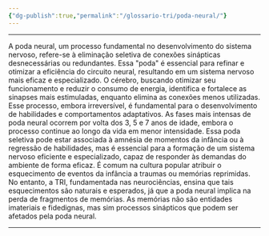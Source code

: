 ```yaml
---
{"dg-publish":true,"permalink":"/glossario-tri/poda-neural/"}
---
```



---

A poda neural, um processo fundamental no desenvolvimento do sistema nervoso, refere-se à eliminação seletiva de conexões sinápticas desnecessárias ou redundantes. Essa "poda" é essencial para refinar e otimizar a eficiência do circuito neural, resultando em um sistema nervoso mais eficaz e especializado. O cérebro, buscando otimizar seu funcionamento e reduzir o consumo de energia, identifica e fortalece as sinapses mais estimuladas, enquanto elimina as conexões menos utilizadas. Esse processo, embora irreversível, é fundamental para o desenvolvimento de habilidades e comportamentos adaptativos.
As fases mais intensas de poda neural ocorrem por volta dos 3, 5 e 7 anos de idade, embora o processo continue ao longo da vida em menor intensidade. Essa poda seletiva pode estar associada à amnésia de momentos da infância ou à regressão de habilidades, mas é essencial para a formação de um sistema nervoso eficiente e especializado, capaz de responder às demandas do ambiente de forma eficaz.
É comum na cultura popular atribuir o esquecimento de eventos da infância a traumas ou memórias reprimidas. No entanto, a TRI, fundamentada nas neurociências, ensina que tais esquecimentos são naturais e esperados, já que a poda neural implica na perda de fragmentos de memórias. As memórias não são entidades imateriais e fidedignas, mas sim processos sinápticos que podem ser afetados pela poda neural.


----


